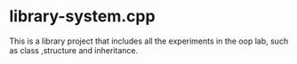 # library-system.cpp
This is a library project that includes all the experiments in the oop lab, such as class ,structure and inheritance. 
